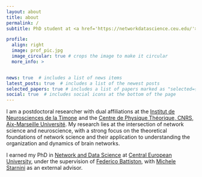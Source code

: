 ```yaml
---
layout: about
title: about
permalink: /
subtitle: PhD student at <a href='https://networkdatascience.ceu.edu/'>DNDS</a>.

profile:
  align: right
  image: prof_pic.jpg
  image_circular: true # crops the image to make it circular
  more_info: >


news: true  # includes a list of news items
latest_posts: true  # includes a list of the newest posts
selected_papers: true # includes a list of papers marked as "selected={true}"
social: true  # includes social icons at the bottom of the page
---
```


I am a postdoctoral researcher with dual affiliations at the [Institut de Neurosciences de la Timone](https://www.int.univ-amu.fr/) and the [Centre de Physique Théorique, CNRS, Aix-Marseille Université](https://www.cpt.univ-mrs.fr/). My research lies at the intersection of network science and neuroscience, with a strong focus on the theoretical foundations of network science and their application to understanding the organization and dynamics of brain networks.  

I earned my PhD in [Network and Data Science](https://networkdatascience.ceu.edu/) at [Central European University](https://www.ceu.edu/), under the supervision of [Federico Battiston](https://scholar.google.com/citations?hl=it&user=aDf1nroAAAAJ&view_op=list_works&sortby=pubdate), with [Michele Starnini](https://scholar.google.com/citations?user=duBif0oAAAAJ&hl=en) as an external advisor. 